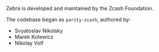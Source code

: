 Zebra is developed and maintained by the Zcash Foundation.

The codebase began as `parity-zcash`, authored by:

- Svyatoslav Nikolsky
- Marek Kotewicz
- Nikolay Volf
